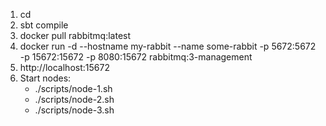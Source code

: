 1. cd <project root>
2. sbt compile
3. docker pull rabbitmq:latest
4. docker run -d --hostname my-rabbit --name some-rabbit -p 5672:5672 -p 15672:15672 -p 8080:15672 rabbitmq:3-management
5. http://localhost:15672
6. Start nodes:
    * ./scripts/node-1.sh
    * ./scripts/node-2.sh
    * ./scripts/node-3.sh